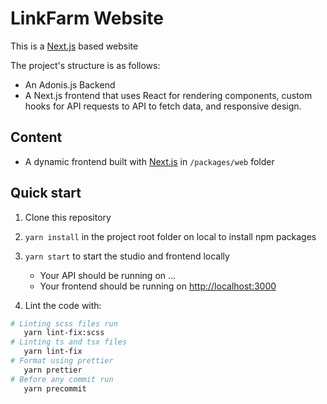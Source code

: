 # LinkFarm Website

This is a [Next.js](https://nextjs.org) based website

The project's structure is as follows:

- An Adonis.js Backend
- A Next.js frontend that uses React for rendering components, custom hooks for API requests to API to fetch data, and responsive design.

## Content

- A dynamic frontend built with [Next.js](https://nextjs.org) in `/packages/web` folder

## Quick start

1. Clone this repository

2. `yarn install` in the project root folder on local to install npm packages

3. `yarn start` to start the studio and frontend locally
   - Your API should be running on ...
   - Your frontend should be running on [http://localhost:3000](http://localhost:3000)

4. Lint the code with:

```bash
# Linting scss files run
   yarn lint-fix:scss
# Linting ts and tsx files
   yarn lint-fix
# Format using prettier
   yarn prettier
# Before any commit run
   yarn precommit
```

